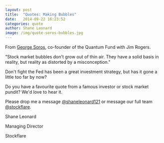```yaml
---
layout: post
title:  "Quotes: Making Bubbles"
date:   2014-09-22 16:23:52
categories: quote
author: Shane Leonard
image: /img/quote-soros-bubbles.jpg
---
```


From [George Soros](http://en.wikipedia.org/wiki/George_Soros), co-founder of the Quantum Fund with Jim Rogers.

"Stock market bubbles don't grow out of thin air. They have a solid basis in reality, but reality as distorted by a misconception."

Don't fight the Fed has been a great investment strategy, but has it gone a little too far by now?

Do you have a favourite quote from a famous investor or stock market pundit? We'd love to hear it.

Please drop me a message [@shaneleonard121](https://twitter.com/shaneleonard121) or message our full team [@stockflare](https://twitter.com/stockflare).

Shane Leonard

Managing Director

Stockflare